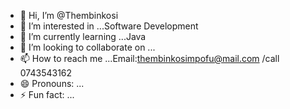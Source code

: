 - 👋 Hi, I’m @Thembinkosi
- 👀 I’m interested in ...Software Development
- 🌱 I’m currently learning ...Java
- 💞️ I’m looking to collaborate on ...
- 📫 How to reach me ...Email:thembinkosimpofu@mail.com /call 0743543162
- 😄 Pronouns: ...
- ⚡ Fun fact: ...

<!---
Vinera015/Vinera015 is a ✨ special ✨ repository because its `README.md` (this file) appears on your GitHub profile.
You can click the Preview link to take a look at your changes.
--->
